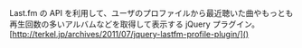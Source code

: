 Last.fm の API を利用して、ユーザのプロファイルから最近聴いた曲やもっとも再生回数の多いアルバムなどを取得して表示する jQuery プラグイン。
[http://terkel.jp/archives/2011/07/jquery-lastfm-profile-plugin/]()